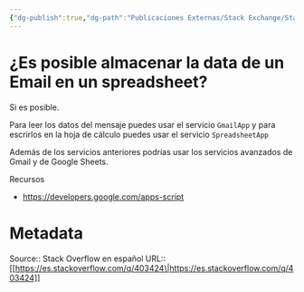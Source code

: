 ```yaml
---
{"dg-publish":true,"dg-path":"Publicaciones Externas/Stack Exchange/Stack Overflow en español/es.stackoverflow.com-403424.md","permalink":"/publicaciones-externas/stack-exchange/stack-overflow-en-espanol/es-stackoverflow-com-403424/","title":"¿Es posible almacenar la data de un Email en un spreadsheet?","hide":true,"noteIcon":"\"0\"","created":"2024-04-03T12:49:10.728-06:00","updated":"2024-04-05T16:43:56.785-06:00"}
---
```


# ¿Es posible almacenar la data de un Email en un spreadsheet?

Si es posible.

Para leer los datos del mensaje puedes usar el servicio `GmailApp` y para escrirlos en la hoja de cálculo puedes usar el servicio `SpreadsheetApp`

Además de los servicios anteriores podrías usar los servicios avanzados de Gmail y de Google Sheets.

Recursos

- https://developers.google.com/apps-script

# Metadata
Source:: Stack Overflow en español
URL:: [[https://es.stackoverflow.com/q/403424\|https://es.stackoverflow.com/q/403424]]

